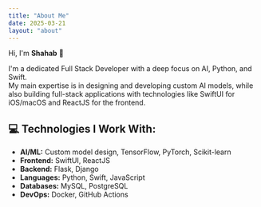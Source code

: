 ```yaml
---
title: "About Me"
date: 2025-03-21
layout: "about"
---
```


Hi, I'm **Shahab** 👋  

I'm a dedicated Full Stack Developer with a deep focus on AI, Python, and Swift.  
My main expertise is in designing and developing custom AI models, while also building full-stack applications with technologies like SwiftUI for iOS/macOS and ReactJS for the frontend.  

## 💻 Technologies I Work With:
- **AI/ML:** Custom model design, TensorFlow, PyTorch, Scikit-learn  
- **Frontend:** SwiftUI, ReactJS  
- **Backend:** Flask, Django  
- **Languages:** Python, Swift, JavaScript  
- **Databases:** MySQL, PostgreSQL  
- **DevOps:** Docker, GitHub Actions  
